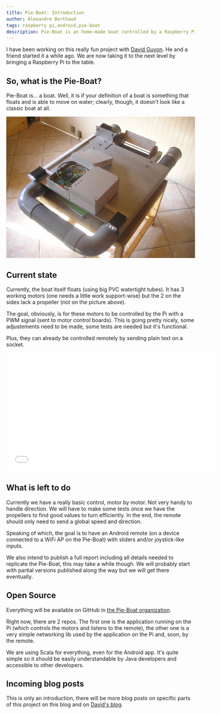 ```yaml
---
title: Pie-Boat: Introduction
author: Alexandre Berthaud
tags: raspberry pi,android,pie-boat
description: Pie-Boat is an home-made boat controlled by a Raspberry Pi
---
```


I have been working on this really fun project with [David
Guyon](http://david.guyon.me). He and a friend started it a while ago. We are
now taking it to the next level by bringing a Raspberry Pi to the table.

## So, what is the Pie-Boat?

Pie-Boat is… a boat. Well, it is if your definition of a boat is something
that floats and is able to move on water; clearly, though, it doesn't look like
a classic boat at all.

![Pie-Boat](/files/pie-boat.jpg)

## Current state

Currently, the boat itself floats (using big PVC watertight tubes). It has 3
working motors (one needs a little work support-wise) but the 2 on the sides
lack a propeller (not on the picture above).

The goal, obviously, is for these motors to be controlled by the Pi with a PWM
signal (sent to motor control boards). This is going pretty nicely, some
adjustements need to be made, some tests are needed but it's functional.

Plus, they can already be controlled remotely by sending plain text on a socket.

<iframe width="560" height="315" src="//www.youtube.com/embed/gghCkPZ9X3Q"
frameborder="0" allowfullscreen></iframe>

## What is left to do

Currently we have a really basic control, motor by motor. Not very handy to
handle direction. We will have to make some tests once we have the propellers to
find good values to turn efficiently. In the end, the remote should only need to
send a global speed and direction.

Speaking of which, the goal is to have an Android remote (on a device connected
to a WiFi AP on the Pie-Boat) with sliders and/or joystick-like inputs. 

We also intend to publish a full report including all details needed to
replicate the Pie-Boat, this may take a while though. We will probably
start with partial versions published along the way but we will get there
eventually.

## Open Source

Everything will be available on GitHub in [the Pie-Boat
organization](https://github.com/pie-boat).

Right now, there are 2 repos. The first one is the application running on the Pi
(which controls the motors and listens to the remote), the other one is a
very simple networking lib used by the application on the Pi and, soon, by the
remote.

We are using Scala for everything, even for the Android app. It's quite simple
so it should be easily understandable by Java developers and accessible to other
developers.

## Incoming blog posts

This is only an introduction, there will be more blog posts on specific parts of
this project on this blog and on [David's blog](http://blog.david.guyon.me/).
